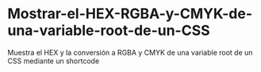 # Mostrar-el-HEX-RGBA-y-CMYK-de-una-variable-root-de-un-CSS
Muestra el HEX y la conversión a RGBA y CMYK de una variable root de un CSS mediante un shortcode
